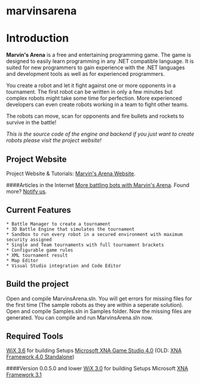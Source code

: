 # marvinsarena
Introduction
============
**Marvin's Arena** is a free and entertaining programming game. The game is designed to easily learn programming in any .NET compatible language. It is suited for new programmers to gain experience with the .NET languages and development tools as well as for experienced programmers.

You create a robot and let it fight against one or more opponents in a tournament. The first robot can be written in only a few minutes but complex robots might take some time for perfection. More experienced developers can even create robots working in a team to fight other teams.

The robots can move, scan for opponents and fire bullets and rockets to survive in the battle!

*This is the source code of the engine and backend if you just want to create robots please visit the project website!*

Project Website
------------
Project Website & Tutorials: [Marvin's Arena Website](http://www.spech.de/project/marvins-arena).

####Articles in the Internet
[More battling bots with Marvin's Arena](http://channel9.msdn.com/coding4fun/blog/More-battling-bots-with-Marvins-Arena).
Found more? [Notify us](http://www.codeplex.com/site/users/view/SPech).

Current Features
------------
    * Battle Manager to create a tournament 
    * 3D Battle Engine that simulates the tournament 
    * Sandbox to run every robot in a secured environment with maximum security assigned 
    * Single and Team tournaments with full tournament brackets 
    * Configurable game rules 
    * XML tournament result 
    * Map Editor 
    * Visual Studio integration and Code Editor 

Build the project
------------
Open and compile MarvinsArena.sln.
You will get errors for missing files for the first time (The sample robots as they are within a seperate solution).
Open and compile Samples.sln in Samples folder.
Now the missing files are generated.
You can compile and run MarvinsArena.sln now.

Required Tools
------------
[WiX 3.6](http://wix.codeplex.com/) for building Setups
[Microsoft XNA Game Studio 4.0](http://www.microsoft.com/en-us/download/details.aspx?id=23714)
(OLD: [XNA Framework 4.0 Standalone](http://create.msdn.com/en-us/resources/downloads))

####Version 0.0.5.0 and lower
[WiX 3.0](http://wix.codeplex.com/) for building Setups
Microsoft [XNA Framework 3.1](http://creators.xna.com/en-US/)